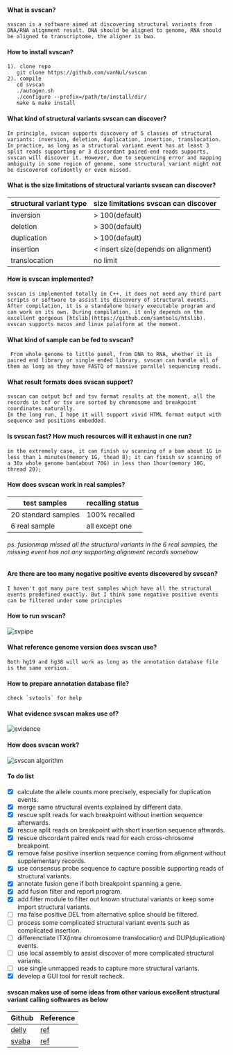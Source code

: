 #### What is svscan?
    svscan is a software aimed at discovering structural variants from DNA/RNA alignment result. DNA should be aligned to genome, RNA should be aligned to transcriptome, the aligner is bwa.
#### How to install svscan?
    1). clone repo
       git clone https://github.com/vanNul/svscan  
    2). compile 
       cd svscan    
       ./autogen.sh   
       ./configure --prefix=/path/to/install/dir/ 
       make & make install 
  
#### What kind of structural variants svscan can discover?
    In principle, svscan supports discovery of 5 classes of structural variants: inversion, deletion, duplication, insertion, translocation.  
    In practice, as long as a structural variant event has at least 3 split reads supporting or 3 discordant paired-end reads supports, svscan will discover it. However, due to sequencing error and mapping ambiguity in some region of genome, some structural variant might not be discovered cofidently or even missed. 
    
#### What is the size limitations of structural variants svscan can discover? 
|structural variant type| size limitations svscan can discover
|-----------------------|--------------------------------------
|inversion              | > 100(default)
|deletion               | > 300(default)
|duplication            | > 100(default)
|insertion              | < insert size(depends on alignment)
|translocation          | no limit

#### How is svscan implemented?  
    svscan is implemented totally in C++, it does not need any third part scripts or software to assist its discovery of structural events. 
    After compilation, it is a standalone binary executable program and can work on its own. During compilation, it only depends on the excellent gorgeous [htslib](https://github.com/samtools/htslib).
    svscan supports macos and linux palatform at the moment.  

#### What kind of sample can be fed to svscan?  
     From whole genome to little panel, from DNA to RNA, whether it is paired end library or single ended library, svscan can handle all of them as long as they have FASTQ of massive parallel sequencing reads.
      
#### What result formats does svscan support?  
    svscan can output bcf and tsv format results at the moment, all the records in bcf or tsv are sorted by chromosome and breakpoint coordinates naturally.  
    In the long run, I hope it will support vivid HTML format output with sequence and positions embedded.
    
#### Is svscan fast? How much resources will it exhaust in one run?  
    in the extremely case, it can finish sv scanning of a bam about 1G in less than 1 minutes(memory 1G, thead 8); it can finish sv scanning of a 30x whole genome bam(about 70G) in less than 1hour(memory 10G, thread 20);
    
#### How does svscan work in real samples?  
|test samples       | recalling status
|-------------------|---------------------
|20 standard samples| 100% recalled
|6 real sample      | all except one
###### ps. fusionmap missed all the structural variants in the 6 real samples, the missing event has not any supporting alignment records somehow

#### Are there are too many negative positive events discovered by svscan?  
    I haven't got many pure test samples which have all the structural events predefined exactly. But I think some negative positive events can be filtered under some principles  

#### How to run svscan?  
![svpipe](./fig/svpipe.svg)

#### What reference genome version does svscan use?  
    Both hg19 and hg38 will work as long as the annotation database file is the same version.  

#### How to prepare annotation database file?  
    check `svtools` for help

#### What evidence svscan makes use of?   
![evidence](./fig/reads.svg)

#### How does svscan work?  
![svscan algorithm](./fig/svscan.svg)

#### To do list
- [x] calculate the allele counts more precisely, especially for duplication events.
- [x] merge same structural events explained by different data.
- [x] rescue split reads for each breakpoint without inertion sequence afterwards.
- [x] rescue split reads on breakpoint with short insertion sequence aftwards.
- [x] rescue discordant paired ends read for each cross-chrosome breakpoint.
- [x] remove false positive insertion sequence coming from alignment without supplementary records.
- [x] use consensus probe sequence to capture possible supporting reads of structural variants.
- [x] annotate fusion gene if both breakpoint spanning a gene.
- [x] add fusion filter and report program.
- [x] add filter module to filter out known structural variants or keep some import structural variants.
- [ ] rna false positive DEL from alternative splice should be filtered.
- [ ] process some complicated structural variant events such as complicated insertion.
- [ ] differenctiate ITX(intra chromosome translocation) and DUP(duplication) events.
- [ ] use local assembly to assist discover of more complicated structural variants.
- [ ] use single unmapped reads to capture more structural variants.
- [x] develop a GUI tool for result recheck.

#### svscan makes use of some ideas from other various excellent structural variant calling softwares as below
|Github      | Reference
|------------|----------
[delly](https://github.com/dellytools/delly)|[ref](https://doi.org/10.1093/bioinformatics/bts378)
|[svaba](https://github.com/walaj/svaba)|[ref](https://genome.cshlp.org/content/early/2018/03/13/gr.221028.117)